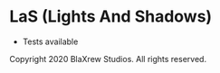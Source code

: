 # LaS (Lights And Shadows)

- Tests available

 Copyright 2020 BlaXrew Studios. All rights reserved.
